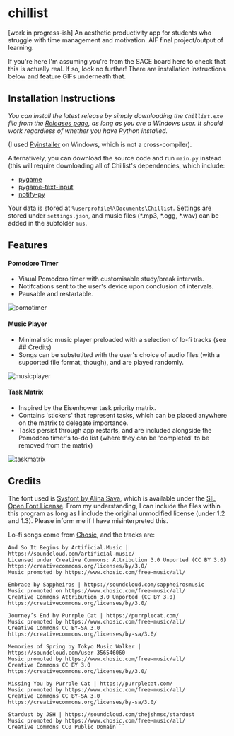 # chillist
[work in progress-ish] An aesthetic productivity app for students who struggle with time management and motivation. AIF final project/output of learning.

If you're here I'm assuming you're from the SACE board here to check that this is actually real. If so, look no further! There are installation instructions below and feature GIFs underneath that.

## Installation Instructions
_You can install the latest release by simply downloading the `Chillist.exe` file from the [Releases page](https://github.com/phthallo/chillist/releases), as long as you are a Windows user. It should work regardless of whether you have Python installed._

(I used [Pyinstaller](https://pyinstaller.org/en/stable/) on Windows, which is not a cross-compiler). 

Alternatively, you can download the source code and run `main.py` instead (this will require downloading all of Chillist's dependencies, which include:
- [pygame](https://www.pygame.org/wiki/GettingStarted)
- [pygame-text-input](https://www.pygame.org/project-Pygame+Text+Input-3013-.html) 
- [notify-py](https://pypi.org/project/notify-py/)

Your data is stored at `%userprofile%\Documents\Chillist`.
Settings are stored under `settings.json`, and music files (*.mp3, *.ogg, *.wav) can be added in the subfolder `mus`.

## Features
#### Pomodoro Timer 
- Visual Pomodoro timer with customisable study/break intervals.
- Notifcations sent to the user's device upon conclusion of intervals. 
- Pausable and restartable.

![pomotimer](https://github.com/phthallo/chillist/assets/84078890/7f895bbc-2fab-4c0e-8e78-068c814be4a8)

#### Music Player
- Minimalistic music player preloaded with a selection of lo-fi tracks (see ## Credits)
- Songs can be substutited with the user's choice of audio files (with a supported file format, though), and are played randomly.

![musicplayer](https://github.com/phthallo/chillist/assets/84078890/f8ca92e5-07a4-4316-824d-d280b7c8484e)

#### Task Matrix
- Inspired by the Eisenhower task priority matrix. 
- Contains 'stickers' that represent tasks, which can be placed anywhere on the matrix to delegate importance. 
- Tasks persist through app restarts, and are included alongside the Pomodoro timer's to-do list (where they can be 'completed' to be removed from the matrix)

![taskmatrix](https://github.com/phthallo/chillist/assets/84078890/fac3edcf-39c3-4185-8104-17b9a3b2a6a1)


## Credits
The font used is [Sysfont by Alina Sava](https://fontsarena.com/sysfont-by-alina-sava/), which is available under the [SIL Open Font License](https://scripts.sil.org/cms/scripts/page.php?item_id=OFL-FAQ_web). From my understanding, I can include the files within this program as long as I include the original unmodified license (under 1.2 and 1.3). Please inform me if I have misinterpreted this.

Lo-fi songs come from [Chosic](https://www.chosic.com/free-music/lofi/), and the tracks are:
```
And So It Begins by Artificial.Music | https://soundcloud.com/artificial-music/
Licensed under Creative Commons: Attribution 3.0 Unported (CC BY 3.0)
https://creativecommons.org/licenses/by/3.0/
Music promoted by https://www.chosic.com/free-music/all/

Embrace by Sappheiros | https://soundcloud.com/sappheirosmusic
Music promoted on https://www.chosic.com/free-music/all/
Creative Commons Attribution 3.0 Unported (CC BY 3.0)
https://creativecommons.org/licenses/by/3.0/

Journey’s End by Purrple Cat | https://purrplecat.com/
Music promoted by https://www.chosic.com/free-music/all/
Creative Commons CC BY-SA 3.0
https://creativecommons.org/licenses/by-sa/3.0/

Memories of Spring by Tokyo Music Walker | https://soundcloud.com/user-356546060
Music promoted by https://www.chosic.com/free-music/all/
Creative Commons CC BY 3.0
https://creativecommons.org/licenses/by/3.0/

Missing You by Purrple Cat | https://purrplecat.com/
Music promoted by https://www.chosic.com/free-music/all/
Creative Commons CC BY-SA 3.0
https://creativecommons.org/licenses/by-sa/3.0/

Stardust by JSH | https://soundcloud.com/thejshmsc/stardust
Music promoted by https://www.chosic.com/free-music/all/
Creative Commons CC0 Public Domain```
